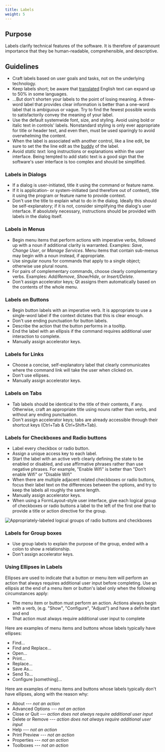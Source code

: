 ```yaml
---
title: Labels
weight: 5
---
```


Purpose
-------

Labels clarify technical features of the software. It is therefore of
paramount importance that they be human-readable, comprehensible, and
descriptive.

Guidelines
----------

-   Craft labels based on user goals and tasks, not on the underlying
    technology.
-   Keep labels short; be aware that
    [translated](../localization) English text can expand up to 50% in
    some languages.
-   ...But don't shorten your labels to the point of losing meaning. A
    three-word label that provides clear information is better than a
    one-word label that is ambiguous or vague. Try to find the fewest
    possible words to satisfactorily convey the meaning of your label.
-   Use the default systemwide font, size, and styling. Avoid using bold
    or italic text in controls' labels. Nonstandard styling is only
    ever appropriate for title or header text, and even then, must be
    used sparingly to avoid overwhelming the content.
-   When the label is associated with another control, like a line edit,
    be sure to set the the line edit as the
    [buddy](https://doc.qt.io/qt-5/qlabel.html#setBuddy) of the label.
-   Avoid *static text*: long instructions or explanations within the
    user interface. Being tempted to add static text is a good sign that
    the software's user interface is too complex and should be
    simplified.

### Labels in Dialogs

-   If a dialog is user-initiated, title it using the command or feature
    name.
-   If it is application- or system-initiated (and therefore out of
    context), title it using the program or feature name to provide
    context.
-   Don't use the title to explain what to do in the dialog. Ideally
    this should be self-explanatory; if it is not, consider simplifying
    the dialog's user interface. If absolutely necessary, instructions
    should be provided with labels in the dialog itself.

### Labels in Menus

-   Begin menu items that perform actions with imperative verbs,
    followed up with a noun if additional clarity is warranted.
    Examples: *Save*, *Change User*, or *Manage Services*. Menu items
    that contain sub-menus may begin with a noun instead, if
    appropriate.
-   Use singular nouns for commands that apply to a single object;
    otherwise use plural nouns.
-   For pairs of complementary commands, choose clearly complementary
    verbs. Examples: *Add/Remove*, *Show/Hide*, or *Insert/Delete*.
-   Don't assign accelerator keys; Qt assigns them automatically based
    on the contents of the whole menu.

### Labels on Buttons

-   Begin button labels with an imperative verb. It is appropriate to
    use a single-word label if the context dictates that this is clear
    enough.
-   Don't use ending punctuation for button labels.
-   Describe the action that the button performs in a tooltip.
-   End the label with an ellipsis if the command requires additional
    user interaction to complete.
-   Manually assign accelerator keys.

### Labels for Links

-   Choose a concise, self-explanatory label that clearly communicates
    where the command link will take the user when clicked on.
-   Don't use ellipses.
-   Manually assign accelerator keys.

### Labels on Tabs

-   Tab labels should be identical to the title of their contents, if
    any. Otherwise, craft an appropriate title using nouns rather than
    verbs, and without any ending punctuation.
-   Don't assign accelerator keys; tabs are already accessible through
    their shortcut keys (Ctrl+Tab & Ctrl+Shift+Tab).

### Labels for Checkboxes and Radio buttons

-   Label every checkbox or radio button.
-   Assign a unique access key to each label.
-   Start the label with an active verb clearly defining the state to be
    enabled or disabled, and use affirmative phrases rather than use
    negative phrases. For example, "Enable Wifi" is better than
    "Don't enable Wifi" or "Disable Wifi"
-   When there are multiple adjacent related checkboxes or radio
    buttons, focus their label text on the differences between the
    options, and try to keep the labels all roughly the same length.
-   Manually assign accelerator keys.
-   When using a FormLayout-style user interface, give each logical
    group of checkboxes or radio buttons a label to the left of the
    first one that to provide a title or action directive for the group.

![Appropriately-labeled logical groups of radio buttons and
checkboxes](/hig/dolphin-settings-dialog.png)

### Labels for Group boxes

-   Use group labels to explain the purpose of the group, ended with a
    colon to show a relationship.
-   Don't assign accelerator keys.

### Using Ellipses in Labels

Ellipses are used to indicate that a button or menu item will perform an
action that always requires additional user input before completing. Use
an ellipsis at the end of a menu item or button's label only when the
following circumstances apply:

-   The menu item or button must perform an action. Actions always
    begin with a verb, (e.g. "Show", "Configure", "Adjust") and
    have a definite start and end
-   That action must always require additional user input to complete

Here are examples of menu items and buttons whose labels typically have
ellipses:

-   Find...
-   Find and Replace...
-   Open...
-   Print...
-   Replace...
-   Save As...
-   Send To...
-   Configure [something]...

Here are examples of menu items and buttons whose labels typically
don't have ellipses, along with the reason why:

-   About --- *not an action*
-   Advanced Options --- *not an action*
-   Close or Quit --- *action does not always require additional user
    input*
-   Delete or Remove --- *action does not always require additional
    user input*
-   Help --- *not an action*
-   Print Preview --- *not an action*
-   Properties --- *not an action*
-   Toolboxes --- *not an action*
